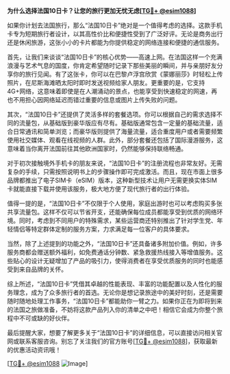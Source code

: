 **为什么选择法国10日卡？让您的旅行更加无忧无虑[[TG💪+ @esim1088](https://t.me/s/esim1088)]**

如果你计划去法国旅行，那么“法国10日卡”绝对是一个值得考虑的选择。这款手机卡专为短期旅行者设计，以其高性价比和便捷性受到了广泛好评。无论是商务出行还是休闲旅游，这张小小的卡片都能为你提供稳定的网络连接和便捷的通信服务。

首先，让我们来谈谈“法国10日卡”的核心优势——高速上网。在法国这样一个充满浪漫与艺术气息的国度，你肯定希望随时记录下那些美丽的瞬间，并与亲朋好友分享你的旅行见闻。有了这张卡，你可以在巴黎卢浮宫欣赏《蒙娜丽莎》时轻松上传照片，在尼斯海滩晒太阳时即时发送视频给家人朋友。更重要的是，它支持4G+网络，这意味着即使是在人潮涌动的景点，也能享受到快速稳定的网速，再也不用担心因网络延迟而错过重要的信息或图片上传失败的问题。

其次，“法国10日卡”还提供了灵活多样的套餐选项。你可以根据自己的需求选择不同的流量包，从基础版到豪华版应有尽有。基础版通常包含一定量的基础流量，适合日常通讯和简单浏览；而豪华版则提供了海量流量，适合重度用户或者需要频繁使用社交媒体、观看在线视频的人群。此外，部分套餐还包括了国际漫游服务，这意味着当你离开法国前往其他欧洲国家时，仍然能够保持联络畅通。

对于初次接触境外手机卡的朋友来说，“法国10日卡”的注册流程也非常友好。无需复杂的手续，只需按照说明书上的步骤操作即可完成激活。而且，现在市面上很多品牌都推出了电子SIM卡（eSIM）版本，这种新型技术让用户无需更换实体SIM卡就能直接下载并使用该服务，极大地方便了现代旅行者的出行体验。

值得一提的是，“法国10日卡”不仅限于个人使用，家庭出游时也可以考虑购买多张共享流量包。这样不仅可以节省开支，还能确保每位成员都能享受到优质的网络环境。同时，考虑到不同用户的特殊需求，某些运营商还特别推出了针对学生党、年轻情侣等特定群体定制的服务方案，力求满足每一位客户的具体要求。

当然，除了上述提到的功能之外，“法国10日卡”还具备诸多附加价值。例如，许多服务商都会赠送额外福利，如免费通话分钟数、紧急救援热线接入等增值服务。这些贴心的设计无疑增加了产品的吸引力，使得消费者在享受优质服务的同时也能感受到来自品牌的关怀。

综上所述，“法国10日卡”凭借其卓越的性能表现、丰富的功能配置以及人性化的服务理念，成为了众多旅行者的首选。无论你是想记录旅途中的美好时刻，还是需要随时随地处理工作事务，“法国10日卡”都能助你一臂之力。如果你正在为即将到来的法国之旅做准备，不妨将这款产品列入你的清单之中吧！相信它会成为你整个旅程中不可或缺的好伙伴。

最后提醒大家，想要了解更多关于“法国10日卡”的详细信息，可以直接访问相关官网或联系客服咨询。别忘了关注我们的官方账号[[TG💪+ @esim1088](https://t.me/s/esim1088)]，获取最新的优惠活动资讯哦！

[[TG💪+ @esim1088](https://t.me/s/esim1088) ![Image](https://i.postimg.cc/4NQfJmqS/Snipaste-2025-05-13-00-14-12.png)]